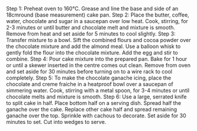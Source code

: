 Step 1: Preheat oven to 160°C. Grease and line the base and side of an 18cmround (base measurement) cake pan.
Step 2: Place the butter, coffee, water, chocolate and sugar in a saucepan over low heat. Cook, stirring, for 2-3 minutes or until butter and chocolate melt and mixture is smooth. Remove from heat and set aside for 5 minutes to cool slightly.
Step 3: Transfer mixture to a bowl. Sift the combined flours and cocoa powder over the chocolate mixture and add the almond meal. Use a balloon whisk to gently fold the flour into the chocolate mixture. Add the egg and stir to combine.
Step 4: Pour cake mixture into the prepared pan. Bake for 1 hour or until a skewer inserted in the centre comes out clean. Remove from oven and set aside for 30 minutes before turning on to a wire rack to cool completely.
Step 5: To make the chocolate ganache icing, place the chocolate and creme fraiche in a heatproof bowl over a saucepan of simmering water. Cook, stirring with a metal spoon, for 3-4 minutes or until chocolate melts and mixture is smooth.
Step 6: Use a large, serrated knife to split cake in half. Place bottom half on a serving dish. Spread half the ganache over the cake. Replace other cake half and spread remaining ganache over the top. Sprinkle with cachous to decorate. Set aside for 30 minutes to set. Cut into wedges to serve.